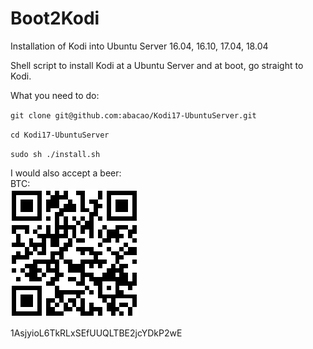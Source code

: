 # Boot2Kodi
Installation of Kodi into Ubuntu Server 16.04, 16.10, 17.04, 18.04

Shell script to install Kodi at a Ubuntu Server and at boot, go straight to Kodi.

What you need to do:

`git clone git@github.com:abacao/Kodi17-UbuntuServer.git`

`cd Kodi17-UbuntuServer`

`sudo sh ./install.sh`

I would also accept a beer: <br>  BTC:  <br>
![alt text][logo]

[logo]: https://raw.githubusercontent.com/abacao/minibian-debian-stretch/master/donate.png "Donate"

1AsjyioL6TkRLxSEfUUQLTBE2jcYDkP2wE
